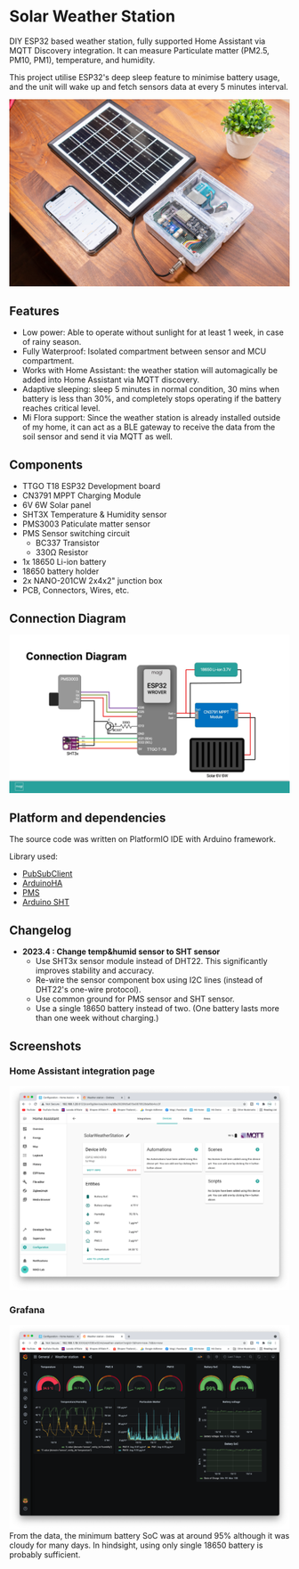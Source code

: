 # Solar Weather Station
DIY ESP32 based weather station, fully supported Home Assistant via MQTT Discovery integration. It can measure Particulate matter (PM2.5, PM10, PM1), temperature, and humidity. 

This project utilise ESP32's deep sleep feature to minimise battery usage, and the unit will wake up and fetch sensors data at every 5 minutes interval.


![](https://github.com/maxmacstn/HA-SolarWeatherStation/blob/main/images/IMG_8655.jpg?raw=true)

## Features
- Low power: Able to operate without sunlight for at least 1 week, in case of rainy season.
- Fully Waterproof: Isolated compartment between sensor and MCU compartment.
- Works with Home Assistant: the weather station will automagically be added into Home Assistant via MQTT discovery.
- Adaptive sleeping: sleep 5 minutes in normal condition, 30 mins when battery is less than 30%, and completely stops operating if the battery reaches critical level.
- Mi Flora support: Since the weather station is already installed outside of my home, it can act as a BLE gateway to receive the data from the soil sensor and send it via MQTT as well.

## Components
- TTGO T18 ESP32 Development board
- CN3791 MPPT Charging Module
- 6V 6W Solar panel
- SHT3X Temperature & Humidity sensor
- PMS3003 Paticulate matter sensor
- PMS Sensor switching circuit
  - BC337 Transistor
  - 330Ω Resistor 
- 1x 18650 Li-ion battery
- 18650 battery holder
- 2x NANO-201CW 2x4x2" junction box
- PCB, Connectors, Wires, etc.

## Connection Diagram
![](https://raw.githubusercontent.com/maxmacstn/HA-SolarWeatherStation/main/images/connection_diagram.jpg)

## Platform and dependencies
The source code was written on PlatformIO IDE with Arduino framework.

Library used:
- [PubSubClient](https://github.com/knolleary/pubsubclient)
- [ArduinoHA](https://github.com/dawidchyrzynski/arduino-home-assistant)
- [PMS](https://github.com/fu-hsi/PMS)
- [Arduino SHT](https://github.com/Sensirion/arduino-sht)

## Changelog
- **2023.4 : Change temp&humid sensor to SHT sensor**
	- Use SHT3x sensor module  instead of DHT22. This significantly improves stability and accuracy.
	- Re-wire the sensor component box using I2C lines (instead of DHT22's one-wire protocol).
	- Use common ground for PMS sensor and SHT sensor.
	- Use a single 18650 battery instead of two. (One battery lasts more than one week without charging.) 
	
## Screenshots

### Home Assistant integration page
![](https://github.com/maxmacstn/HA-SolarWeatherStation/blob/main/images/ha-ss-1.png?raw=true)

### Grafana
![](https://github.com/maxmacstn/HA-SolarWeatherStation/blob/main/images/grafana-ss-1.png?raw=true)
From the data, the minimum battery SoC was at around 95% although it was cloudy for many days. In hindsight, using only single 18650 battery is probably sufficient. 

